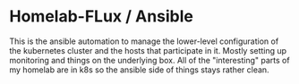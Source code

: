 # Homelab-FLux / Ansible

This is the ansible automation to manage the lower-level configuration of the kubernetes cluster and the hosts that participate in it. Mostly setting up monitoring and things on the underlying box. All of the "interesting" parts of my homelab are in k8s so the ansible side of things stays rather clean.
